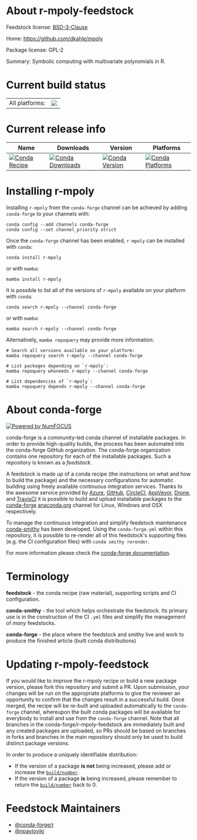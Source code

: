 About r-mpoly-feedstock
=======================

Feedstock license: [BSD-3-Clause](https://github.com/conda-forge/r-mpoly-feedstock/blob/main/LICENSE.txt)

Home: https://github.com/dkahle/mpoly

Package license: GPL-2

Summary: Symbolic computing with multivariate polynomials in R.

Current build status
====================


<table><tr><td>All platforms:</td>
    <td>
      <a href="https://dev.azure.com/conda-forge/feedstock-builds/_build/latest?definitionId=7896&branchName=main">
        <img src="https://dev.azure.com/conda-forge/feedstock-builds/_apis/build/status/r-mpoly-feedstock?branchName=main">
      </a>
    </td>
  </tr>
</table>

Current release info
====================

| Name | Downloads | Version | Platforms |
| --- | --- | --- | --- |
| [![Conda Recipe](https://img.shields.io/badge/recipe-r--mpoly-green.svg)](https://anaconda.org/conda-forge/r-mpoly) | [![Conda Downloads](https://img.shields.io/conda/dn/conda-forge/r-mpoly.svg)](https://anaconda.org/conda-forge/r-mpoly) | [![Conda Version](https://img.shields.io/conda/vn/conda-forge/r-mpoly.svg)](https://anaconda.org/conda-forge/r-mpoly) | [![Conda Platforms](https://img.shields.io/conda/pn/conda-forge/r-mpoly.svg)](https://anaconda.org/conda-forge/r-mpoly) |

Installing r-mpoly
==================

Installing `r-mpoly` from the `conda-forge` channel can be achieved by adding `conda-forge` to your channels with:

```
conda config --add channels conda-forge
conda config --set channel_priority strict
```

Once the `conda-forge` channel has been enabled, `r-mpoly` can be installed with `conda`:

```
conda install r-mpoly
```

or with `mamba`:

```
mamba install r-mpoly
```

It is possible to list all of the versions of `r-mpoly` available on your platform with `conda`:

```
conda search r-mpoly --channel conda-forge
```

or with `mamba`:

```
mamba search r-mpoly --channel conda-forge
```

Alternatively, `mamba repoquery` may provide more information:

```
# Search all versions available on your platform:
mamba repoquery search r-mpoly --channel conda-forge

# List packages depending on `r-mpoly`:
mamba repoquery whoneeds r-mpoly --channel conda-forge

# List dependencies of `r-mpoly`:
mamba repoquery depends r-mpoly --channel conda-forge
```


About conda-forge
=================

[![Powered by
NumFOCUS](https://img.shields.io/badge/powered%20by-NumFOCUS-orange.svg?style=flat&colorA=E1523D&colorB=007D8A)](https://numfocus.org)

conda-forge is a community-led conda channel of installable packages.
In order to provide high-quality builds, the process has been automated into the
conda-forge GitHub organization. The conda-forge organization contains one repository
for each of the installable packages. Such a repository is known as a *feedstock*.

A feedstock is made up of a conda recipe (the instructions on what and how to build
the package) and the necessary configurations for automatic building using freely
available continuous integration services. Thanks to the awesome service provided by
[Azure](https://azure.microsoft.com/en-us/services/devops/), [GitHub](https://github.com/),
[CircleCI](https://circleci.com/), [AppVeyor](https://www.appveyor.com/),
[Drone](https://cloud.drone.io/welcome), and [TravisCI](https://travis-ci.com/)
it is possible to build and upload installable packages to the
[conda-forge](https://anaconda.org/conda-forge) [anaconda.org](https://anaconda.org/)
channel for Linux, Windows and OSX respectively.

To manage the continuous integration and simplify feedstock maintenance
[conda-smithy](https://github.com/conda-forge/conda-smithy) has been developed.
Using the ``conda-forge.yml`` within this repository, it is possible to re-render all of
this feedstock's supporting files (e.g. the CI configuration files) with ``conda smithy rerender``.

For more information please check the [conda-forge documentation](https://conda-forge.org/docs/).

Terminology
===========

**feedstock** - the conda recipe (raw material), supporting scripts and CI configuration.

**conda-smithy** - the tool which helps orchestrate the feedstock.
                   Its primary use is in the construction of the CI ``.yml`` files
                   and simplify the management of *many* feedstocks.

**conda-forge** - the place where the feedstock and smithy live and work to
                  produce the finished article (built conda distributions)


Updating r-mpoly-feedstock
==========================

If you would like to improve the r-mpoly recipe or build a new
package version, please fork this repository and submit a PR. Upon submission,
your changes will be run on the appropriate platforms to give the reviewer an
opportunity to confirm that the changes result in a successful build. Once
merged, the recipe will be re-built and uploaded automatically to the
`conda-forge` channel, whereupon the built conda packages will be available for
everybody to install and use from the `conda-forge` channel.
Note that all branches in the conda-forge/r-mpoly-feedstock are
immediately built and any created packages are uploaded, so PRs should be based
on branches in forks and branches in the main repository should only be used to
build distinct package versions.

In order to produce a uniquely identifiable distribution:
 * If the version of a package **is not** being increased, please add or increase
   the [``build/number``](https://docs.conda.io/projects/conda-build/en/latest/resources/define-metadata.html#build-number-and-string).
 * If the version of a package **is** being increased, please remember to return
   the [``build/number``](https://docs.conda.io/projects/conda-build/en/latest/resources/define-metadata.html#build-number-and-string)
   back to 0.

Feedstock Maintainers
=====================

* [@conda-forge/r](https://github.com/orgs/conda-forge/teams/r/)
* [@npavlovikj](https://github.com/npavlovikj/)

